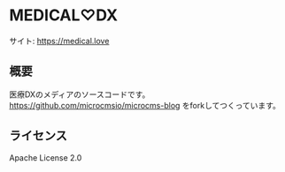 # MEDICAL♡DX
サイト: https://medical.love

## 概要
医療DXのメディアのソースコードです。
https://github.com/microcmsio/microcms-blog
をforkしてつくっています。

## ライセンス
Apache License 2.0
